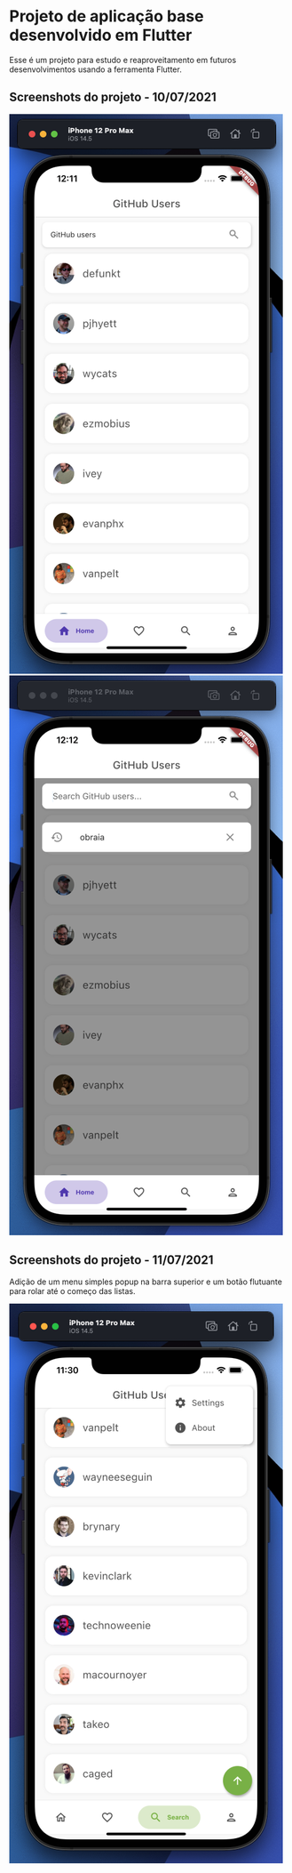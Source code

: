 # Projeto de aplicação base desenvolvido em Flutter

Esse é um projeto para estudo e reaproveitamento em futuros desenvolvimentos usando a ferramenta Flutter.

## Screenshots do projeto - 10/07/2021

![Alt text](/docs/images/home-01.png?raw=true "Página de pesquisa")
![Alt text](/docs/images/searchbar-01.png?raw=true "Funcionamento da barra de pesquisa")

## Screenshots do projeto - 11/07/2021

Adição de um menu simples popup na barra superior e um botão flutuante para rolar até o começo das listas.

![Alt text](/docs/images/popup-and-scroll.png?raw=true "Popup menu e botão scroll to top")
